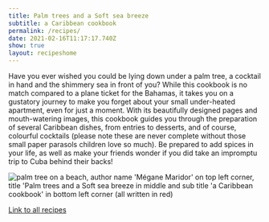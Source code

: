 ```yaml
---
title: Palm trees and a Soft sea breeze
subtitle: a Caribbean cookbook
permalink: /recipes/
date: 2021-02-16T11:17:17.740Z
show: true
layout: recipeshome
---
```

Have you ever wished you could be lying down under a palm tree, a cocktail in hand and the shimmery sea in front of you? While this cookbook is no match compared to a plane ticket for the Bahamas, it takes you on a gustatory journey to make you forget about your small under-heated apartment, even for just a moment. With its beautifully designed pages and mouth-watering images, this cookbook guides you through the preparation of several Caribbean dishes, from entries to desserts, and of course, colourful cocktails (please note these are never complete without those small paper parasols children love so much). Be prepared to add spices in your life, as well as make your friends wonder if you did take an impromptu trip to Cuba behind their backs!

![palm tree on a beach, author name 'Mégane Maridor' on top left corner, title 'Palm trees and a Soft sea breeze in middle and sub title 'a Caribbean cookbook' in bottom left corner (all written in red)](../uploads/mégane-maridor-ebook-cover.jpg "Palm trees and a Soft sea breeze book cover")

[Link to all recipes](https://emerald-quill.netlify.app/allrecipes/)